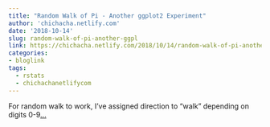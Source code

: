 ```yaml
---
title: "Random Walk of Pi - Another ggplot2 Experiment"
author: 'chichacha.netlify.com'
date: '2018-10-14'
slug: random-walk-of-pi-another-ggpl
link: https://chichacha.netlify.com/2018/10/14/random-walk-of-pi-another-ggplot2-experiment/
categories:
- bloglink
tags:
  - rstats
  - chichachanetlifycom
---
```


For random walk to work, I’ve assigned direction to “walk” depending on digits 0-9[... <i class="fas fa-external-link-alt"></i>](https://chichacha.netlify.com/2018/10/14/random-walk-of-pi-another-ggplot2-experiment/)

